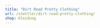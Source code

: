 ```yaml
---
title: "Dirt Road Pretty Clothing"
url: /stettler/dirt-road-pretty-clothing/
shop: Kleidung
---
```

